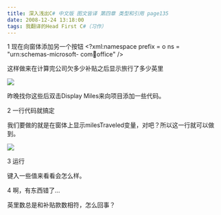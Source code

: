 ```yaml
---
title: 深入浅出C# 中文版 图文皆译 第四章 类型和引用 page135
date: 2008-12-24 13:18:00
tags: 我翻译的Head First C#（习作）
---
```

1  现在向窗体添加另一个按钮  <?xml:namespace prefix = o ns = "urn:schemas-microsoft-
com:office:office" />

这样做来在计算完公司欠多少补贴之后显示旅行了多少英里

![](https://p-blog.csdn.net/images/p_blog_csdn_net/cuipengfei1/EntryImages/20081224/%E6%88%AA%E5%9B%BE00633657215210131250.jpg)

昨晚找你这些后双击Display Miles来向项目添加一些代码。

2  一行代码就搞定

我们要做的就是在窗体上显示milesTraveled变量，对吧？所以这一行就可以做到。

![](https://p-blog.csdn.net/images/p_blog_csdn_net/cuipengfei1/EntryImages/20081224/%E6%88%AA%E5%9B%BE01633657215210756250.jpg)

3  运行

键入一些值来看看会怎么样。

4  啊，有东西错了...

英里数总是和补贴款数相符，怎么回事？



